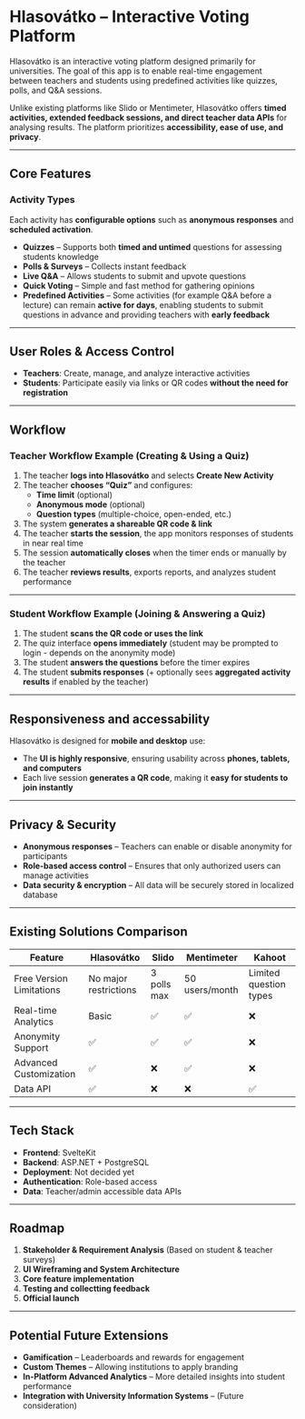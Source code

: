 # Hlasovátko – Interactive Voting Platform

Hlasovátko is an interactive voting platform designed primarily for universities. The goal of this app is to enable real-time engagement between teachers and students using predefined activities like quizzes, polls, and Q&A sessions.

Unlike existing platforms like Slido or Mentimeter, Hlasovátko offers **timed activities, extended feedback sessions, and direct teacher data APIs** for analysing results. The platform prioritizes **accessibility, ease of use, and privacy**.

---

## Core Features

### Activity Types

Each activity has **configurable options** such as **anonymous responses** and **scheduled activation**.

- **Quizzes** – Supports both **timed and untimed** questions for assessing students knowledge
- **Polls & Surveys** – Collects instant feedback
- **Live Q&A** – Allows students to submit and upvote questions
- **Quick Voting** – Simple and fast method for gathering opinions
- **Predefined Activities** – Some activities (for example Q&A before a lecture) can remain **active for days**, enabling students to submit questions in advance and providing teachers with **early feedback**

---

## User Roles & Access Control

- **Teachers**: Create, manage, and analyze interactive activities
- **Students**: Participate easily via links or QR codes **without the need for registration**

---

## Workflow

### Teacher Workflow Example (Creating & Using a Quiz)

1. The teacher **logs into Hlasovátko** and selects **Create New Activity**
2. The teacher **chooses “Quiz”** and configures:
   - **Time limit** (optional)
   - **Anonymous mode** (optional)
   - **Question types** (multiple-choice, open-ended, etc.)
3. The system **generates a shareable QR code & link**
4. The teacher **starts the session**, the app monitors responses of students in near real time
5. The session **automatically closes** when the timer ends or manually by the teacher
6. The teacher **reviews results**, exports reports, and analyzes student performance

---

### Student Workflow Example (Joining & Answering a Quiz)

1. The student **scans the QR code or uses the link**
2. The quiz interface **opens immediately** (student may be prompted to login - depends on the anonymity mode)
3. The student **answers the questions** before the timer expires
4. The student **submits responses** (+ optionally sees **aggregated activity results** if enabled by the teacher)

---

## Responsiveness and accessability

Hlasovátko is designed for **mobile and desktop** use:

- The **UI is highly responsive**, ensuring usability across **phones, tablets, and computers**
- Each live session **generates a QR code**, making it **easy for students to join instantly**

---

## Privacy & Security

- **Anonymous responses** – Teachers can enable or disable anonymity for participants
- **Role-based access control** – Ensures that only authorized users can manage activities
- **Data security & encryption** – All data will be securely stored in localized database

---

## Existing Solutions Comparison

| Feature                  | Hlasovátko            | Slido       | Mentimeter     | Kahoot                 |
| ------------------------ | --------------------- | ----------- | -------------- | ---------------------- |
| Free Version Limitations | No major restrictions | 3 polls max | 50 users/month | Limited question types |
| Real-time Analytics      | Basic                 | ✅          | ✅             | ❌                     |
| Anonymity Support        | ✅                    | ✅          | ✅             | ❌                     |
| Advanced Customization   | ✅                    | ❌          | ✅             | ❌                     |
| Data API                 | ✅                    | ❌          | ❌             | ✅                     |

---

## Tech Stack

- **Frontend**: SvelteKit
- **Backend**: ASP.NET + PostgreSQL
- **Deployment**: Not decided yet
- **Authentication**: Role-based access
- **Data**: Teacher/admin accessible data APIs

---

## Roadmap

1. **Stakeholder & Requirement Analysis** (Based on student & teacher surveys)
2. **UI Wireframing and System Architecture**
3. **Core feature implementation**
4. **Testing and collectting feedback**
5. **Official launch**

---

## Potential Future Extensions

- **Gamification** – Leaderboards and rewards for engagement
- **Custom Themes** – Allowing institutions to apply branding
- **In-Platform Advanced Analytics** – More detailed insights into student performance
- **Integration with University Information Systems** – (Future consideration)
